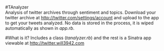 #TAnalyzer  
Analysis of twitter archives through sentiment and topics. Download your twitter archive at <a href="http://twitter.com/settings/account">http://twitter.com/settings/account</a> and upload to the app to get your tweets analyzed. No data is stored in the process, it is wiped automatically as shown in *app.rb*.  

#What is it?
Includes a class (*tanalyzer.rb*) and the rest is a Sinatra app viewable at <a href="http://twitter.will3942.com">http://twitter.will3942.com</a>  
